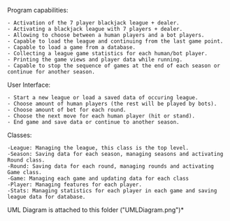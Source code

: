 Program capabilities:

	- Activation of the 7 player blackjack league + dealer.
	- Activating a blackjack league with 7 players + dealer.
	- Allowing to choose between a human players and a bot players.
	- Capable to load the league and continuing from the last game point.
	- Capable to load a game from a database.
	- Collecting a league game statistics for each human/bot player.
	- Printing the game views and player data while running.
	- Capable to stop the sequence of games at the end of each season or continue for another season.

User Interface:

	- Start a new league or load a saved data of occuring league.
	- Choose amount of human players (the rest will be played by bots).
	- Choose amount of bet for each round.
	- Choose the next move for each human player (hit or stand).
	- End game and save data or continue to another season.
Classes:

	-League: Managing the league, this class is the top level.
	-Season: Saving data for each season, managing seasons and activating Round class.
	-Round: Saving data for each round, managing rounds and activating Game class.
	-Game: Managing each game and updating data for each class
	-Player: Managing features for each player.
	-Stats: Managing statistics for each player in each game and saving league data for database.
	
UML Diagram is attached to this folder ("UMLDiagram.png")*
